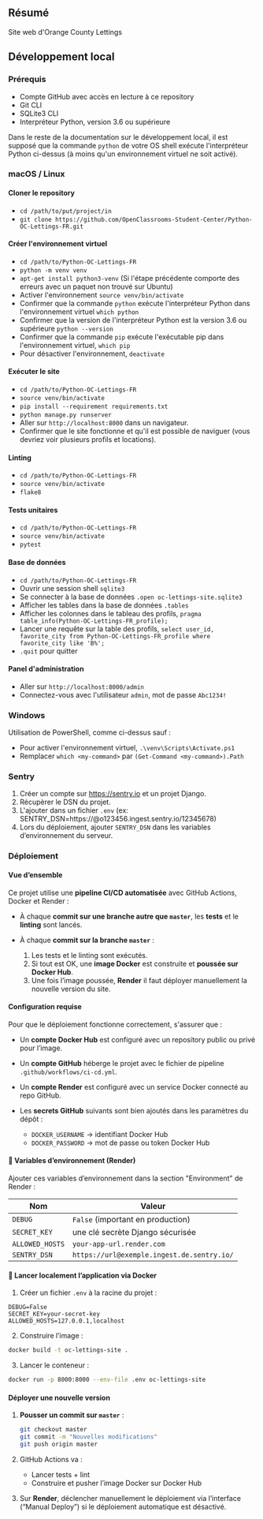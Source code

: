 ## Résumé

Site web d'Orange County Lettings

## Développement local

### Prérequis

- Compte GitHub avec accès en lecture à ce repository
- Git CLI
- SQLite3 CLI
- Interpréteur Python, version 3.6 ou supérieure

Dans le reste de la documentation sur le développement local, il est supposé que la commande `python` de votre OS shell exécute l'interpréteur Python ci-dessus (à moins qu'un environnement virtuel ne soit activé).

### macOS / Linux

#### Cloner le repository

- `cd /path/to/put/project/in`
- `git clone https://github.com/OpenClassrooms-Student-Center/Python-OC-Lettings-FR.git`

#### Créer l'environnement virtuel

- `cd /path/to/Python-OC-Lettings-FR`
- `python -m venv venv`
- `apt-get install python3-venv` (Si l'étape précédente comporte des erreurs avec un paquet non trouvé sur Ubuntu)
- Activer l'environnement `source venv/bin/activate`
- Confirmer que la commande `python` exécute l'interpréteur Python dans l'environnement virtuel
`which python`
- Confirmer que la version de l'interpréteur Python est la version 3.6 ou supérieure `python --version`
- Confirmer que la commande `pip` exécute l'exécutable pip dans l'environnement virtuel, `which pip`
- Pour désactiver l'environnement, `deactivate`

#### Exécuter le site

- `cd /path/to/Python-OC-Lettings-FR`
- `source venv/bin/activate`
- `pip install --requirement requirements.txt`
- `python manage.py runserver`
- Aller sur `http://localhost:8000` dans un navigateur.
- Confirmer que le site fonctionne et qu'il est possible de naviguer (vous devriez voir plusieurs profils et locations).

#### Linting

- `cd /path/to/Python-OC-Lettings-FR`
- `source venv/bin/activate`
- `flake8`

#### Tests unitaires

- `cd /path/to/Python-OC-Lettings-FR`
- `source venv/bin/activate`
- `pytest`

#### Base de données

- `cd /path/to/Python-OC-Lettings-FR`
- Ouvrir une session shell `sqlite3`
- Se connecter à la base de données `.open oc-lettings-site.sqlite3`
- Afficher les tables dans la base de données `.tables`
- Afficher les colonnes dans le tableau des profils, `pragma table_info(Python-OC-Lettings-FR_profile);`
- Lancer une requête sur la table des profils, `select user_id, favorite_city from
  Python-OC-Lettings-FR_profile where favorite_city like 'B%';`
- `.quit` pour quitter

#### Panel d'administration

- Aller sur `http://localhost:8000/admin`
- Connectez-vous avec l'utilisateur `admin`, mot de passe `Abc1234!`

### Windows

Utilisation de PowerShell, comme ci-dessus sauf :

- Pour activer l'environnement virtuel, `.\venv\Scripts\Activate.ps1` 
- Remplacer `which <my-command>` par `(Get-Command <my-command>).Path`

### Sentry

1. Créer un compte sur https://sentry.io et un projet Django.
2. Récupèrer le DSN du projet.
3. L'ajouter dans un fichier `.env` (ex: SENTRY_DSN=https://<your-key>@o123456.ingest.sentry.io/12345678)
4. Lors du déploiement, ajouter `SENTRY_DSN` dans les variables d’environnement du serveur.

### Déploiement

#### Vue d’ensemble

Ce projet utilise une **pipeline CI/CD automatisée** avec GitHub Actions, Docker et Render :

* À chaque **commit sur une branche autre que `master`**, les **tests** et le **linting** sont lancés.
* À chaque **commit sur la branche `master`** :

  1. Les tests et le linting sont exécutés.
  2. Si tout est OK, une **image Docker** est construite et **poussée sur Docker Hub**.
  3. Une fois l’image poussée, **Render** il faut déployer manuellement la nouvelle version du site.

#### Configuration requise

Pour que le déploiement fonctionne correctement, s'assurer que :

* Un **compte Docker Hub** est configuré avec un repository public ou privé pour l’image.
* Un **compte GitHub** héberge le projet avec le fichier de pipeline `.github/workflows/ci-cd.yml`.
* Un **compte Render** est configuré avec un service Docker connecté au repo GitHub.
* Les **secrets GitHub** suivants sont bien ajoutés dans les paramètres du dépôt :

  * `DOCKER_USERNAME` → identifiant Docker Hub
  * `DOCKER_PASSWORD` → mot de passe ou token Docker Hub

#### 🔑 Variables d’environnement (Render)

Ajouter ces variables d’environnement dans la section "Environment" de Render :

| Nom             | Valeur                                         |
| --------------- | ---------------------------------------------- |
| `DEBUG`         | `False` (important en production)              |
| `SECRET_KEY`    | une clé secrète Django sécurisée               |
| `ALLOWED_HOSTS` | `your-app-url.render.com`                      |
| `SENTRY_DSN`    | `https://url@exemple.ingest.de.sentry.io/`     |

#### 🧪 Lancer localement l’application via Docker

1. Créer un fichier `.env` à la racine du projet :

  ```env
  DEBUG=False
  SECRET_KEY=your-secret-key
  ALLOWED_HOSTS=127.0.0.1,localhost
  ```

2. Construire l’image :

  ```bash
  docker build -t oc-lettings-site .
  ```

3. Lancer le conteneur :

  ```bash
  docker run -p 8000:8000 --env-file .env oc-lettings-site
  ```

#### Déployer une nouvelle version

1. **Pousser un commit sur `master`** :

   ```bash
   git checkout master
   git commit -m "Nouvelles modifications"
   git push origin master
   ```

2. GitHub Actions va :

   * Lancer tests + lint
   * Construire et pusher l’image Docker sur Docker Hub

3. Sur **Render**, déclencher manuellement le déploiement via l’interface (“Manual Deploy”) si le déploiement automatique est désactivé.
